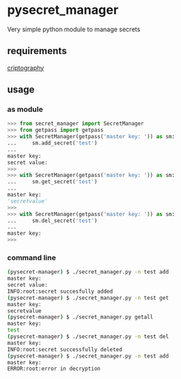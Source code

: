 # pysecret_manager

Very simple python module to manage secrets

## requirements

[criptography](https://cryptography.io/en/latest/)

## usage

### as module

``` python
>>> from secret_manager import SecretManager
>>> from getpass import getpass
>>> with SecretManager(getpass('master key: ')) as sm:
...     sm.add_secret('test')
... 
master key: 
secret value: 
>>> 
>>> with SecretManager(getpass('master key: ')) as sm:
...     sm.get_secret('test')
... 
master key: 
'secretvalue'
>>> 
>>> with SecretManager(getpass('master key: ')) as sm:
...     sm.del_secret('test')
... 
master key: 
>>>
```

### command line

``` bash
(pysecret-manager) $ ./secret_manager.py -n test add
master key: 
secret value: 
INFO:root:secret succesfully added
(pysecret-manager) $ ./secret_manager.py -n test get
master key: 
secretvalue
(pysecret-manager) $ ./secret_manager.py getall
master key: 
test
(pysecret-manager) $ ./secret_manager.py -n test del
master key: 
INFO:root:secret successfully deleted
(pysecret-manager) $ ./secret_manager.py -n test add
master key: 
ERROR:root:error in decryption
```